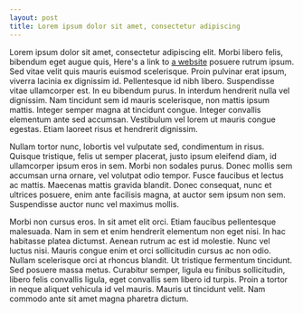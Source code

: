 ```yaml
---
layout: post
title: Lorem ipsum dolor sit amet, consectetur adipiscing
---
```


Lorem ipsum dolor sit amet, consectetur adipiscing elit. Morbi libero felis, bibendum eget augue quis, Here's a link to [a website](http://foo.bar) posuere rutrum ipsum. Sed vitae velit quis mauris euismod scelerisque. Proin pulvinar erat ipsum, viverra lacinia ex dignissim id. Pellentesque id nibh libero. Suspendisse vitae ullamcorper est. In eu bibendum purus. In interdum hendrerit nulla vel dignissim. Nam tincidunt sem id mauris scelerisque, non mattis ipsum mattis. Integer semper magna at tincidunt congue. Integer convallis elementum ante sed accumsan. Vestibulum vel lorem ut mauris congue egestas. Etiam laoreet risus et hendrerit dignissim.

Nullam tortor nunc, lobortis vel vulputate sed, condimentum in risus. Quisque tristique, felis ut semper placerat, justo ipsum eleifend diam, id ullamcorper ipsum eros in sem. Morbi non sodales purus. Donec mollis sem accumsan urna ornare, vel volutpat odio tempor. Fusce faucibus et lectus ac mattis. Maecenas mattis gravida blandit. Donec consequat, nunc et ultrices posuere, enim ante facilisis magna, at auctor sem ipsum non sem. Suspendisse auctor nunc vel maximus mollis.

Morbi non cursus eros. In sit amet elit orci. Etiam faucibus pellentesque malesuada. Nam in sem et enim hendrerit elementum non eget nisi. In hac habitasse platea dictumst. Aenean rutrum ac est id molestie. Nunc vel luctus nisi. Mauris congue enim et orci sollicitudin cursus ac non odio. Nullam scelerisque orci at rhoncus blandit. Ut tristique fermentum tincidunt. Sed posuere massa metus. Curabitur semper, ligula eu finibus sollicitudin, libero felis convallis ligula, eget convallis sem libero id turpis. Proin a tortor in neque aliquet vehicula id vel mauris. Mauris ut tincidunt velit. Nam commodo ante sit amet magna pharetra dictum.